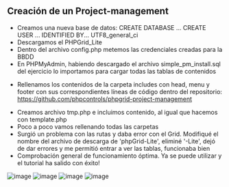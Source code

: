 ## Creación de un Project-management
- Creamos una nueva base de datos:
CREATE DATABASE ...
CREATE USER ... IDENTIFIED BY...
UTF8_general_ci
- Descargamos el PHPGrid_Lite
- Dentro del archivo config.php metemos las credenciales creadas para la BBDD
- En PHPMyAdmin, habiendo descargado el archivo simple_pm_install.sql del ejercicio lo importamos para cargar todas las tablas de contenidos
<!--  -->
- Rellenamos los contenidos de la carpeta includes con head, menu y footer con sus correspondientes líneas de código dentro del repositorio: https://github.com/phpcontrols/phpgrid-project-management 
<!--  -->
- Creamos archivo tmp.php e incluimos contenido, al igual que hacemos con template.php
- Poco a poco vamos rellenando todas las carpetas 
- Surgió un problema con las rutas y daba error con el Grid. Modifiqué el nombre del archivo de descarga de 'phpGrid-Lite', eliminé '-Lite', dejó de dar errores y me permitió entrar a ver las tablas, funcionaba bien 
- Comprobación general de funcionamiento óptima.
Ya se puede utilizar y el tutorial ha salido con éxito!

![image](https://user-images.githubusercontent.com/91055754/150100957-24e0eaf7-5e7f-4f72-b2f2-8c24eab0063d.png)
![image](https://user-images.githubusercontent.com/91055754/150101019-7053e2b5-ef3c-4e10-88b6-6f393ca659ba.png)
![image](https://user-images.githubusercontent.com/91055754/150101103-e086f6e8-0d23-41b1-84ba-997f1e0eb7a5.png)
![image](https://user-images.githubusercontent.com/91055754/150101163-e5aada53-43eb-4837-8d3c-3f2474328829.png)
